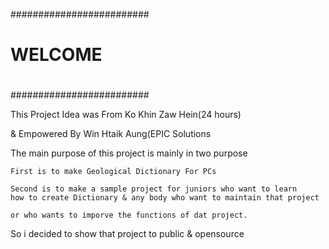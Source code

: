 #########################
#	WELCOME		#
#			#
#			#
#########################


This Project Idea was From Ko Khin Zaw Hein(24 hours)

& Empowered By Win Htaik Aung(EPIC Solutions

 The main purpose of this project is mainly in two purpose

	First is to make Geological Dictionary For PCs 

	Second is to make a sample project for juniors who want to learn 
	how to create Dictionary & any body who want to maintain that project
	
	or who wants to imporve the functions of dat project.

So i decided to show that project to public & opensource

